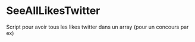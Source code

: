 # SeeAllLikesTwitter
Script pour avoir tous les likes twitter dans un array (pour un concours par ex)
